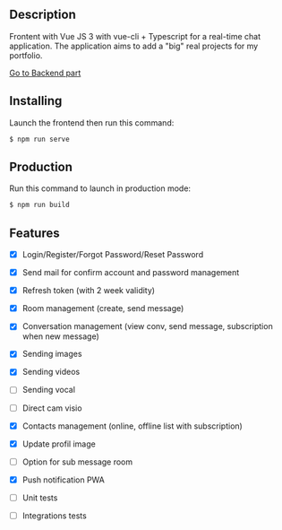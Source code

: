 ## Description

Frontent with Vue JS 3 with vue-cli + Typescript for a real-time chat application. The application aims to add a "big" real projects for my portfolio.

<a href="https://github.com/juliendu11/chat-application-back-nestjs">Go to Backend part</a>
## Installing

Launch the frontend then run this command:

```bash
$ npm run serve
```

## Production

Run this command to launch in production mode:

```bash
$ npm run build
```

## Features

- [X] Login/Register/Forgot Password/Reset Password
- [X] Send mail for confirm account and password management
- [X] Refresh token (with 2 week validity)
- [X] Room management (create, send message)
- [X] Conversation management (view conv, send message, subscription when new message)
- [X] Sending images
- [X] Sending videos
- [ ] Sending vocal
- [ ] Direct cam visio
- [X] Contacts management (online, offline list with subscription)
- [X] Update profil image
- [ ] Option for sub message room
- [X] Push notification PWA

- [ ] Unit tests
- [ ] Integrations tests
